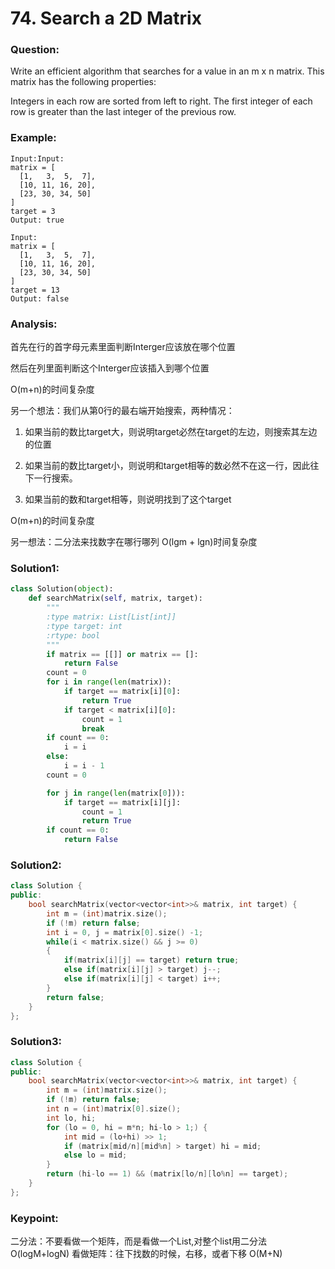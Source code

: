# 74. Search a 2D Matrix

### Question:
Write an efficient algorithm that searches for a value in an m x n matrix. This matrix has the following properties:

Integers in each row are sorted from left to right.
The first integer of each row is greater than the last integer of the previous row.

### Example:
```
Input:Input:
matrix = [
  [1,   3,  5,  7],
  [10, 11, 16, 20],
  [23, 30, 34, 50]
]
target = 3
Output: true

Input:
matrix = [
  [1,   3,  5,  7],
  [10, 11, 16, 20],
  [23, 30, 34, 50]
]
target = 13
Output: false
```

### Analysis:
首先在行的首字母元素里面判断Interger应该放在哪个位置

然后在列里面判断这个Interger应该插入到哪个位置

O(m+n)的时间复杂度


另一个想法：我们从第0行的最右端开始搜索，两种情况：

1. 如果当前的数比target大，则说明target必然在target的左边，则搜索其左边的位置

2. 如果当前的数比target小，则说明和target相等的数必然不在这一行，因此往下一行搜索。

3. 如果当前的数和target相等，则说明找到了这个target

O(m+n)的时间复杂度

另一想法：二分法来找数字在哪行哪列
O(lgm + lgn)时间复杂度

### Solution1:
```PYTHON
class Solution(object):
    def searchMatrix(self, matrix, target):
        """
        :type matrix: List[List[int]]
        :type target: int
        :rtype: bool
        """
        if matrix == [[]] or matrix == []:
            return False
        count = 0
        for i in range(len(matrix)):
            if target == matrix[i][0]:
                return True
            if target < matrix[i][0]:
                count = 1
                break
        if count == 0:
            i = i
        else:        
            i = i - 1
        count = 0

        for j in range(len(matrix[0])):
            if target == matrix[i][j]:
                count = 1
                return True
        if count == 0:
            return False
```

### Solution2:
```C++
class Solution {  
public:  
    bool searchMatrix(vector<vector<int>>& matrix, int target) {  
    	int m = (int)matrix.size();
        if (!m) return false;
        int i = 0, j = matrix[0].size() -1;  
        while(i < matrix.size() && j >= 0)  
        {  
            if(matrix[i][j] == target) return true;  
            else if(matrix[i][j] > target) j--;  
            else if(matrix[i][j] < target) i++;  
        }  
        return false;  
    }  
};  
```

### Solution3:
```C++
class Solution {
public:
    bool searchMatrix(vector<vector<int>>& matrix, int target) {
        int m = (int)matrix.size();
        if (!m) return false;
        int n = (int)matrix[0].size();        
        int lo, hi;
        for (lo = 0, hi = m*n; hi-lo > 1;) {
            int mid = (lo+hi) >> 1;
            if (matrix[mid/n][mid%n] > target) hi = mid;
            else lo = mid;
        }
        return (hi-lo == 1) && (matrix[lo/n][lo%n] == target);
    }
};
```

### Keypoint: 
二分法：不要看做一个矩阵，而是看做一个List,对整个list用二分法 O(logM+logN)
看做矩阵：往下找数的时候，右移，或者下移 O(M+N)
